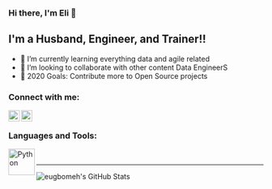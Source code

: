 ### Hi there, I'm Eli 👋


## I'm a Husband, Engineer, and Trainer!!


- 🌱 I’m currently learning everything data and agile related
- 👯 I’m looking to collaborate with other content Data EngineerS
- 🥅 2020 Goals: Contribute more to Open Source projects


### Connect with me:

[<img align="left" alt="eugbomeh | LinkedIn" width="22px" src="https://cdn.jsdelivr.net/npm/simple-icons@v3/icons/linkedin.svg" />][linkedin]
[<img align="left" alt="eugbomeh | YouTube" width="22px" src="https://cdn.jsdelivr.net/npm/simple-icons@v3/icons/youtube.svg" />][youtube]

<br />

### Languages and Tools:

<img align="left" alt="Python" width="52px" src="https://as1.ftcdn.net/jpg/02/69/37/40/500_F_269374043_29oWqzUTXIQ0Vxha9gLEiyInUAzvzRqr.jpg" />

<br />

---

<img align="left" alt="eugbomeh's GitHub Stats" src="https://github-readme-stats.vercel.app/api?username=eugbomeh&show_icons=true&hide_border=true" />


[website]: https://eutomatics.com
[youtube]: https://youtube.com/eutomatics
[linkedin]: https://linkedin.com/in/eugbomeh